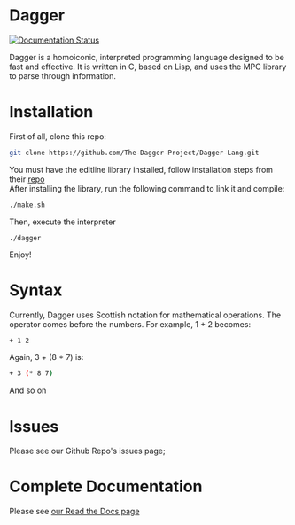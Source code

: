 # Dagger
[![Documentation Status](https://readthedocs.org/projects/dagger-lang/badge/?version=latest)](https://dagger-lang.readthedocs.io/en/latest/?badge=latest)

Dagger is a homoiconic, interpreted programming language designed to be fast and effective. It is written in C, based on Lisp, and uses the MPC library to parse through information.

# Installation
First of all, clone this repo:
```bash
git clone https://github.com/The-Dagger-Project/Dagger-Lang.git
```
You must have the editline library installed, follow installation steps from their [repo](https://github.com/troglobit/editline) <br>
After installing the library, run the following command to link it and compile:
```bash
./make.sh
```
Then, execute the interpreter
```
./dagger
```
Enjoy!

# Syntax
Currently, Dagger uses Scottish notation for mathematical operations. The operator comes before the numbers. For example, 1 + 2 becomes:
```bash
+ 1 2
```
Again, 3 + (8 * 7) is:
```bash
+ 3 (* 8 7)
```
And so on

# Issues
Please see our Github Repo's issues page;

# Complete Documentation
Please see [our Read the Docs page](https://dagger-lang.readthedocs.io/en/latest/)